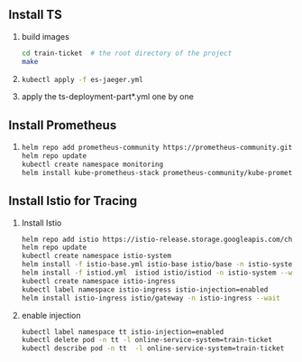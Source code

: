 ## Install TS

1. build images
   ```bash
   cd train-ticket  # the root directory of the project
   make
   ```
   
2. ```bash
   kubectl apply -f es-jaeger.yml
   ```

4. apply the ts-deployment-part*.yml one by one

## Install Prometheus

1. ``` bash
   helm repo add prometheus-community https://prometheus-community.github.io/helm-charts
   helm repo update
   kubectl create namespace monitoring
   helm install kube-prometheus-stack prometheus-community/kube-prometheus-stack -n monitoring
   ```

## Install Istio for Tracing

1. Install Istio
   ```bash
   helm repo add istio https://istio-release.storage.googleapis.com/charts
   helm repo update
   kubectl create namespace istio-system
   helm install -f istio-base.yml istio-base istio/base -n istio-system
   helm install -f istiod.yml  istiod istio/istiod -n istio-system --wait
   kubectl create namespace istio-ingress
   kubectl label namespace istio-ingress istio-injection=enabled
   helm install istio-ingress istio/gateway -n istio-ingress --wait
   ```
   
2. enable injection
   ```bash
   kubectl label namespace tt istio-injection=enabled
   kubectl delete pod -n tt -l online-service-system=train-ticket
   kubectl describe pod -n tt  -l online-service-system=train-ticket
   ```
   